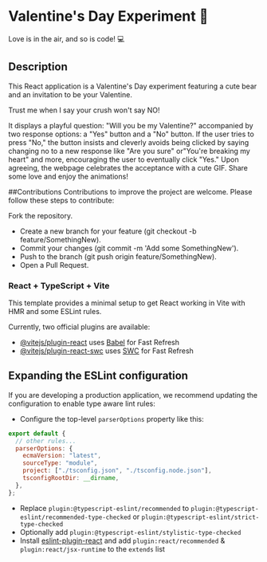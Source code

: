 
# Valentine's Day Experiment 💖

Love is in the air, and so is code! 💻

## Description

This React application is a Valentine's Day experiment featuring a cute bear and an invitation to be your Valentine. 

Trust me when I say your crush won't say NO!

It displays a playful question: "Will you be my Valentine?" accompanied by two response options: a "Yes" button and a "No" button. If the user tries to press "No," the button insists and cleverly avoids being clicked by saying changing no to a new response like "Are you sure" or"You're breaking my heart" and more, encouraging the user to eventually click "Yes." Upon agreeing, the webpage celebrates the acceptance with a cute GIF. Share some love and enjoy the animations!

##Contributions
Contributions to improve the project are welcome. Please follow these steps to contribute:

Fork the repository.
- Create a new branch for your feature (git checkout -b feature/SomethingNew).
- Commit your changes (git commit -m 'Add some SomethingNew').
- Push to the branch (git push origin feature/SomethingNew).
- Open a Pull Request.

### React + TypeScript + Vite

This template provides a minimal setup to get React working in Vite with HMR and some ESLint rules.

Currently, two official plugins are available:

- [@vitejs/plugin-react](https://github.com/vitejs/vite-plugin-react/blob/main/packages/plugin-react/README.md) uses [Babel](https://babeljs.io/) for Fast Refresh
- [@vitejs/plugin-react-swc](https://github.com/vitejs/vite-plugin-react-swc) uses [SWC](https://swc.rs/) for Fast Refresh

## Expanding the ESLint configuration

If you are developing a production application, we recommend updating the configuration to enable type aware lint rules:

- Configure the top-level `parserOptions` property like this:

```js
export default {
  // other rules...
  parserOptions: {
    ecmaVersion: "latest",
    sourceType: "module",
    project: ["./tsconfig.json", "./tsconfig.node.json"],
    tsconfigRootDir: __dirname,
  },
};
```

- Replace `plugin:@typescript-eslint/recommended` to `plugin:@typescript-eslint/recommended-type-checked` or `plugin:@typescript-eslint/strict-type-checked`
- Optionally add `plugin:@typescript-eslint/stylistic-type-checked`
- Install [eslint-plugin-react](https://github.com/jsx-eslint/eslint-plugin-react) and add `plugin:react/recommended` & `plugin:react/jsx-runtime` to the `extends` list
